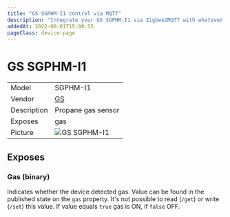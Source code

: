 ```yaml
---
title: "GS SGPHM-I1 control via MQTT"
description: "Integrate your GS SGPHM-I1 via Zigbee2MQTT with whatever smart home infrastructure you are using without the vendor's bridge or gateway."
addedAt: 2022-06-01T15:08:55
pageClass: device-page
---
```


<!-- !!!! -->
<!-- ATTENTION: This file is auto-generated through docgen! -->
<!-- You can only edit the "Notes"-Section between the two comment lines "Notes BEGIN" and "Notes END". -->
<!-- Do not use h1 or h2 heading within "## Notes"-Section. -->
<!-- !!!! -->

# GS SGPHM-I1

|     |     |
|-----|-----|
| Model | SGPHM-I1  |
| Vendor  | [GS](/supported-devices/#v=GS)  |
| Description | Propane gas sensor |
| Exposes | gas |
| Picture | ![GS SGPHM-I1](https://www.zigbee2mqtt.io/images/devices/SGPHM-I1.png) |


<!-- Notes BEGIN: You can edit here. Add "## Notes" headline if not already present. -->


<!-- Notes END: Do not edit below this line -->




## Exposes

### Gas (binary)
Indicates whether the device detected gas.
Value can be found in the published state on the `gas` property.
It's not possible to read (`/get`) or write (`/set`) this value.
If value equals `true` gas is ON, if `false` OFF.

